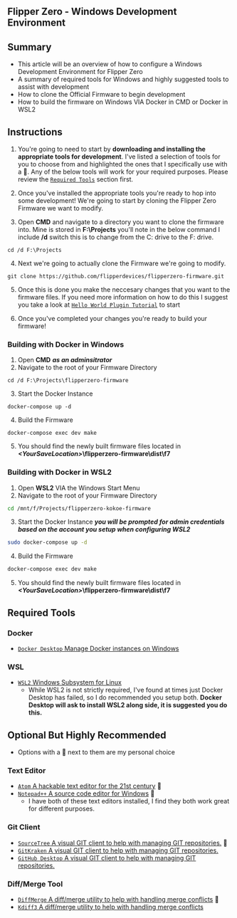 ## Flipper Zero - Windows Development Environment

## Summary 
- This article will be an overview of how to configure a Windows Development Environment for Flipper Zero
- A summary of required tools for Windows and highly suggested tools to assist with development 
- How to clone the Official Firmware to begin development
- How to build the firmware on Windows VIA Docker in CMD or Docker in WSL2 

## Instructions
1) You're going to need to start by **downloading and installing the appropriate tools for development**. I've listed a selection of tools for you to choose from and highlighted the ones that I specifically use with a :frog:. Any of the below tools will work for your required purposes. Please review the [`Required Tools`](https://github.com/FroggMaster/FlipperZero/blob/main/Notes%20and%20Documentation/Windows%20Development%20Environment.md#required-tools) section first.

2) Once you've installed the appropriate tools you're ready to hop into some development! We're going to start by cloning the Flipper Zero Firmware we want to modify.

3) Open **CMD** and navigate to a directory you want to clone the firmware into. Mine is stored in **F:\Projects** you'll note in the below command I include **/d** switch this is to change from the C: drive to the F: drive. 
```batch
cd /d F:\Projects
```
4) Next we're going to actually clone the Firmware we're going to modify. 
```git
git clone https://github.com/flipperdevices/flipperzero-firmware.git
```

5) Once this is done you make the neccesary changes that you want to the firmware files. If you need more information on how to do this I suggest you take a look at [`Hello World Plugin Tutorial`](https://github.com/DroomOne/Flipper-Plugin-Tutorial) to start

6) Once you've completed your changes you're ready to build your firmware! 

### Building with Docker in Windows

1) Open **CMD** ***as an adminsitrator***
2) Navigate to the root of your Firmware Directory
```batch
cd /d F:\Projects\flipperzero-firmware
```
3) Start the Docker Instance
```batch
docker-compose up -d
```
4) Build the Firmware
```batch
docker-compose exec dev make
```
5) You should find the newly built firmware files located in ***\<YourSaveLocation>*****\flipperzero-firmware\dist\f7**

### Building with Docker in WSL2 
1) Open **WSL2** VIA the Windows Start Menu
2) Navigate to the root of your Firmware Directory
```bash
cd /mnt/f/Projects/flipperzero-kokoe-firmware
```
3) Start the Docker Instance ***you will be prompted for admin credentials based on the account you setup when configuring WSL2***
```bash
sudo docker-compose up -d
```
4) Build the Firmware
```bash
docker-compose exec dev make
```
5) You should find the newly built firmware files located in ***\<YourSaveLocation>*****\flipperzero-firmware\dist\f7**

## Required Tools

### Docker
- [`Docker Desktop` Manage Docker instances on Windows](https://www.docker.com/get-started/)

### WSL
- [`WSL2` Windows Subsystem for Linux ](https://docs.microsoft.com/en-us/windows/wsl/install)
    - While WSL2 is not strictly required, I've found at times just Docker Desktop has failed, so I do recommended you setup both. **Docker Desktop will ask to install WSL2 along side, it is suggested you do this.**


## Optional But Highly Recommended
- Options with a :frog: next to them are my personal choice

### Text Editor
- [`Atom` A hackable text editor for the 21st century](https://atom.io) :frog:
- [`Notepad++` A source code editor for Windows](https://notepad-plus-plus.org) :frog:
    - I have both of these text editors installed, I find they both work great for different purposes. 


### Git Client
- [`SourceTree` A visual GIT client to help with managing GIT repositories.](https://www.sourcetreeapp.com) :frog:
- [`GitKraken` A visual GIT client to help with managing GIT repositories.](https://www.gitkraken.com)
- [`GitHub Desktop` A visual GIT client to help with managing GIT repositories.](https://desktop.github.com)

### Diff/Merge Tool
- [`DiffMerge` A diff/merge utility to help with handling merge conflicts](https://www.sourcegear.com/diffmerge/downloads.html) :frog:
- [`Kdiff3` A diff/merge utility to help with handling merge conflicts](http://kdiff3.sourceforge.net)
